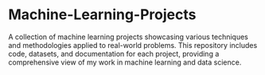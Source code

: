# Machine-Learning-Projects
A collection of machine learning projects showcasing various techniques and methodologies applied to real-world problems. This repository includes code, datasets, and documentation for each project, providing a comprehensive view of my work in machine learning and data science.
